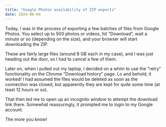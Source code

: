 ```yaml
---
title: "Google Photos availability of ZIP exports"
date: 2024-06-04
---
```


Today, I was in the process of exporting a few batches of files from Google Photos.  You select up to 500 photos or videos, hit "Download", wait a minute or so (depending on the size), and your browser will start downloading the ZIP.

These are fairly large files (around 8 GB each in my case), and I was just heading out the door, so I had to cancel a few of them.

Later on, when I pulled out my laptop, I decided on a whim to use the "retry" functionality on the Chrome "Download history" page.  Lo and behold, it worked!  I had assumed the files would be deleted as soon as the connection was closed, but apparently they are kept for quite some time (at least 12 hours or so).

That then led me to open up an incognito window to attempt the download link there.  Somewhat reassuringly, it prompted me to login to my Google account.

The more you know!
